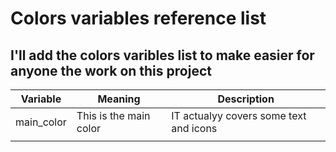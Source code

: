 # Colors variables reference list
## I'll add the colors varibles list to make easier for anyone the work on this project

|Variable|Meaning|Description|
|---|---|---|
|main_color|This is the main color|IT actualyy covers some text and icons|
||||
